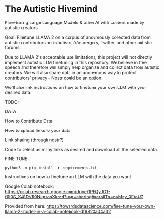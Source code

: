 # The Autistic Hivemind
Fine-tuning Large Language Models &amp; other AI with content made by autistic creators

Goal:
Finetune LLAMA 2 on a corpus of anoymously collected data from autistic contributors on /r/autism, /r/aspergers, Twitter, and other autistic forums.

Due to LLAMA 2's acceptable use limitations, this project will not directly implement autistic LLM finetuning in this repository. We believe in free speech and therefore will simply help organize and collect data from autistic creators. We will also share data in an anonymous way to protect contributors' privacy - Nostr could be an option. 

We'll also link instructions on how to finetune your own LLM with your desired data. 

TODO:

DATA

How to Contribute Data

How to upload links to your data

Link sharing (through nostr?)

Code to select as many links as desired and download all the selected data

FINE TUNE

```shell
python3 -m pip install -r requirements.txt
```

Instructions on how to finetune an LLM with the data you want

Google Colab notebook: https://colab.research.google.com/drive/1PEQyJO1-f6j0S_XJ8DV50NkpzasXkrzd?usp=sharing#scrollTo=nAMzy_0FtaUZ

Provided from here: https://towardsdatascience.com/fine-tune-your-own-llama-2-model-in-a-colab-notebook-df9823a04a32



